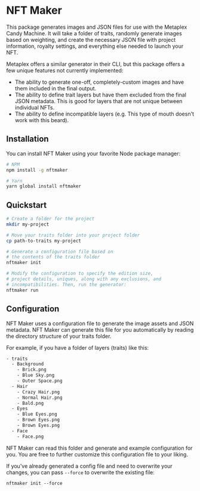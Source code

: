 # NFT Maker

This package generates images and JSON files for use with the
Metaplex Candy Machine. It will take a folder of traits,
randomly generate images based on weighting, and create the
necessary JSON file with project information, royalty settings,
and everything else needed to launch your NFT.

Metaplex offers a similar generator in their CLI, but this
package offers a few unique features not currently implemented:

- The ability to generate one-off, completely-custom images and
  have them included in the final output.
- The ability to define trait layers but have them excluded from
  the final JSON metadata. This is good for layers that are not
  unique between individual NFTs.
- The ability to define incompatible layers (e.g. This type of
  mouth doesn't work with this beard).

## Installation

You can install NFT Maker using your favorite Node package
manager:

```sh 
# NPM
npm install -g nftmaker

# Yarn
yarn global install nftmaker
```

## Quickstart

```sh
# Create a folder for the project
mkdir my-project

# Move your traits folder into your project folder
cp path-to-traits my-project

# Generate a configuration file based on 
# the contents of the traits folder
nftmaker init

# Modify the configuration to specify the edition size,
# project details, uniques, along with any exclusions, and 
# incompatibilities. Then, run the generator:
nftmaker run
```

## Configuration

NFT Maker uses a configuration file to generate the image assets
and JSON metadata. NFT Maker can generate this file for you
automatically by reading the directory structure of your traits
folder.

For example, if you have a folder of layers (traits) like this:

```sh
- traits
  - Background
    - Brick.png
    - Blue Sky.png
    - Outer Space.png
  - Hair
    - Crazy Hair.png
    - Normal Hair.png
    - Bald.png
  - Eyes
    - Blue Eyes.png
    - Brown Eyes.png
    - Brown Eyes.png
  - Face
    - Face.png
```

NFT Maker can read this folder and generate and example
configuration for you. You are free to further customize this
configuration file to your liking.

If you've already generated a config file and need to 
overwrite your changes, you can pass `--force` to overwrite 
the existing file:

`nftmaker init --force`

